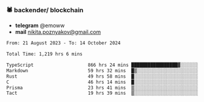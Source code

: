 ### 🕷 backender/ blockchain
- **telegram** @emoww
- **mail** nikita.poznyakov@gmail.com

<!--START_SECTION:waka-->

```txt
From: 21 August 2023 - To: 14 October 2024

Total Time: 1,219 hrs 6 mins

TypeScript                    866 hrs 24 mins █████████████████▓░░░░░░░   70.89 %
Markdown                      59 hrs 32 mins  █▒░░░░░░░░░░░░░░░░░░░░░░░   04.87 %
Rust                          49 hrs 58 mins  █░░░░░░░░░░░░░░░░░░░░░░░░   04.09 %
C                             46 hrs 14 mins  █░░░░░░░░░░░░░░░░░░░░░░░░   03.78 %
Prisma                        23 hrs 41 mins  ▒░░░░░░░░░░░░░░░░░░░░░░░░   01.94 %
Tact                          19 hrs 39 mins  ▒░░░░░░░░░░░░░░░░░░░░░░░░   01.61 %
```

<!--END_SECTION:waka-->




